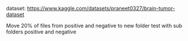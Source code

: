 dataset:  https://www.kaggle.com/datasets/praneet0327/brain-tumor-dataset

Move 20% of files from positive and negative to new folder test with sub folders positive and negative
